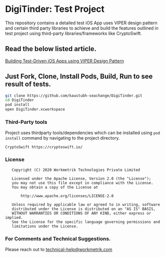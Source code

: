# DigiTinder: Test Project

This repository contains a detailed test iOS App uses VIPER design pattern and certain third party libraries to achieve and build the features outlined in test project using third-party libraries/frameworks like CryptoSwift.


## Read the below listed article.
[Building Test-Driven iOS Apps using VIPER Design Pattern](https://www.raywenderlich.com/8440907-getting-started-with-the-viper-architecture-pattern)


## Just Fork, Clone, Install Pods, Build, Run to see result of tests.
```sh
git clone https://github.com/kaustubh-seachange/DigiTinder.git
cd DigiTinder
pod install
open DigiTinder.xcworkspace
```

### Third-Party tools
Project uses thirdparty tools/dependencies which can be installed using 
```pod install``` command by navigating to the project directory.

    CryptoSwift https://cryptoswift.io/
    
### License
```
   Copyright (C) 2020 Workmetrik Technologies Private Limited

   Licensed under the Apache License, Version 2.0 (the "License");
   you may not use this file except in compliance with the License.
   You may obtain a copy of the License at

       http://www.apache.org/licenses/LICENSE-2.0

   Unless required by applicable law or agreed to in writing, software
   distributed under the License is distributed on an "AS IS" BASIS,
   WITHOUT WARRANTIES OR CONDITIONS OF ANY KIND, either express or implied.
   See the License for the specific language governing permissions and
   limitations under the License.
```

### For Comments and Technical Suggestions.
Please reach out to technical-help@workmetrik.com
